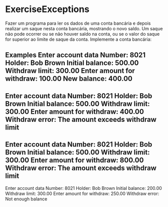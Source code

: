 # ExerciseExceptions

Fazer um programa para ler os dados de uma conta bancária e depois realizar um
saque nesta conta bancária, mostrando o novo saldo. Um saque não pode ocorrer
ou se não houver saldo na conta, ou se o valor do saque for superior ao limite de
saque da conta. Implemente a conta bancária:


Examples
Enter account data
Number: 8021
Holder: Bob Brown
Initial balance: 500.00
Withdraw limit: 300.00
Enter amount for withdraw: 100.00
New balance: 400.00
----
Enter account data
Number: 8021
Holder: Bob Brown
Initial balance: 500.00
Withdraw limit: 300.00
Enter amount for withdraw: 400.00
Withdraw error: The amount exceeds withdraw limit
---
Enter account data
Number: 8021
Holder: Bob Brown
Initial balance: 500.00
Withdraw limit: 300.00
Enter amount for withdraw: 800.00
Withdraw error: The amount exceeds withdraw limit
---
Enter account data
Number: 8021
Holder: Bob Brown
Initial balance: 200.00
Withdraw limit: 300.00
Enter amount for withdraw: 250.00
Withdraw error: Not enough balance